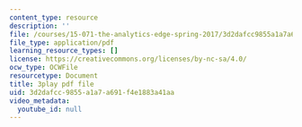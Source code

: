 ```yaml
---
content_type: resource
description: ''
file: /courses/15-071-the-analytics-edge-spring-2017/3d2dafcc9855a1a7a691f4e1883a41aa_plpDQpjB044.pdf
file_type: application/pdf
learning_resource_types: []
license: https://creativecommons.org/licenses/by-nc-sa/4.0/
ocw_type: OCWFile
resourcetype: Document
title: 3play pdf file
uid: 3d2dafcc-9855-a1a7-a691-f4e1883a41aa
video_metadata:
  youtube_id: null
---
```

